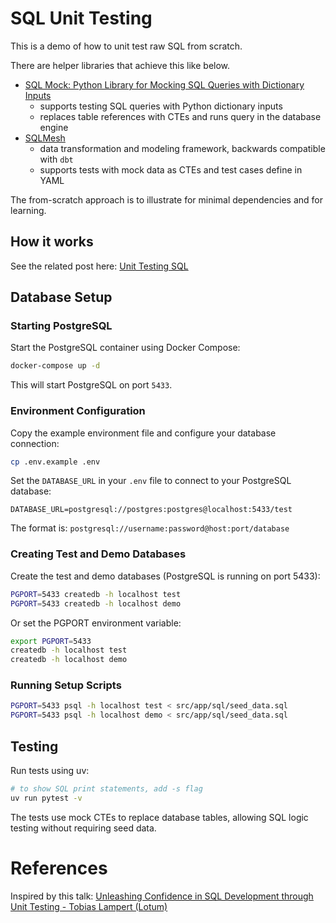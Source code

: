 # SQL Unit Testing

This is a demo of how to unit test raw SQL from scratch.

There are helper libraries that achieve this like below.
- [SQL Mock: Python Library for Mocking SQL Queries with Dictionary Inputs](https://github.com/DeepLcom/sql-mock)
    - supports testing SQL queries with Python dictionary inputs
    - replaces table references with CTEs and runs query in the database engine
- [SQLMesh](https://www.tobikodata.com/sqlmesh)
    - data transformation and modeling framework, backwards compatible with `dbt`
    - supports tests with mock data as CTEs and test cases define in YAML

The from-scratch approach is to illustrate for minimal dependencies and for learning.

## How it works

See the related post here: [Unit Testing SQL](https://paulzuradzki.com/2025/10/unit-testing-sql/)

## Database Setup

### Starting PostgreSQL

Start the PostgreSQL container using Docker Compose:

```bash
docker-compose up -d
```

This will start PostgreSQL on port `5433`.

### Environment Configuration

Copy the example environment file and configure your database connection:

```bash
cp .env.example .env
```

Set the `DATABASE_URL` in your `.env` file to connect to your PostgreSQL database:

```
DATABASE_URL=postgresql://postgres:postgres@localhost:5433/test
```

The format is: `postgresql://username:password@host:port/database`

### Creating Test and Demo Databases

Create the test and demo databases (PostgreSQL is running on port 5433):

```bash
PGPORT=5433 createdb -h localhost test
PGPORT=5433 createdb -h localhost demo
```

Or set the PGPORT environment variable:

```bash
export PGPORT=5433
createdb -h localhost test
createdb -h localhost demo
```

### Running Setup Scripts

```bash
PGPORT=5433 psql -h localhost test < src/app/sql/seed_data.sql
PGPORT=5433 psql -h localhost demo < src/app/sql/seed_data.sql
```

## Testing

Run tests using uv:

```bash
# to show SQL print statements, add -s flag
uv run pytest -v
```

The tests use mock CTEs to replace database tables, allowing SQL logic testing without requiring seed data.

# References

Inspired by this talk: [Unleashing Confidence in SQL Development through Unit Testing - Tobias Lampert (Lotum)](https://www.youtube.com/watch?v=YRVTWwFFd8c)
